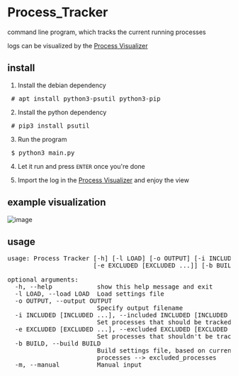 # Process_Tracker
command line program, which tracks the current running processes

logs can be visualized by the [Process Visualizer](https://max-wittig.github.io/Process_Visualizer/html/)

## install 
1. Install the debian dependency
<pre> # apt install python3-psutil python3-pip </pre>

2. Install the python dependency
<pre> # pip3 install psutil </pre>

3. Run the program
<pre> $ python3 main.py </pre>

4. Let it run and press `ENTER` once you're done

5. Import the log in the [Process Visualizer](https://max-wittig.github.io/Process_Visualizer/html/) and 
enjoy the view

## example visualization

![image](https://user-images.githubusercontent.com/6639323/31406888-42e4c0b4-ae03-11e7-8b62-93d6a7d1851e.png)

## usage

<pre>
usage: Process Tracker [-h] [-l LOAD] [-o OUTPUT] [-i INCLUDED [INCLUDED ...]]
                       [-e EXCLUDED [EXCLUDED ...]] [-b BUILD] [-m]

optional arguments:
  -h, --help            show this help message and exit
  -l LOAD, --load LOAD  Load settings file
  -o OUTPUT, --output OUTPUT
                        Specify output filename
  -i INCLUDED [INCLUDED ...], --included INCLUDED [INCLUDED ...]
                        Set processes that should be tracked
  -e EXCLUDED [EXCLUDED ...], --excluded EXCLUDED [EXCLUDED ...]
                        Set processes that shouldn't be tracked
  -b BUILD, --build BUILD
                        Build settings file, based on current running
                        processes --> excluded_processes
  -m, --manual          Manual input

</pre>